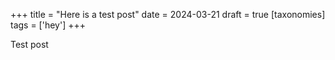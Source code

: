 +++
title = "Here is a test post"
date = 2024-03-21
draft = true
[taxonomies]
tags = ['hey']
+++

Test post
